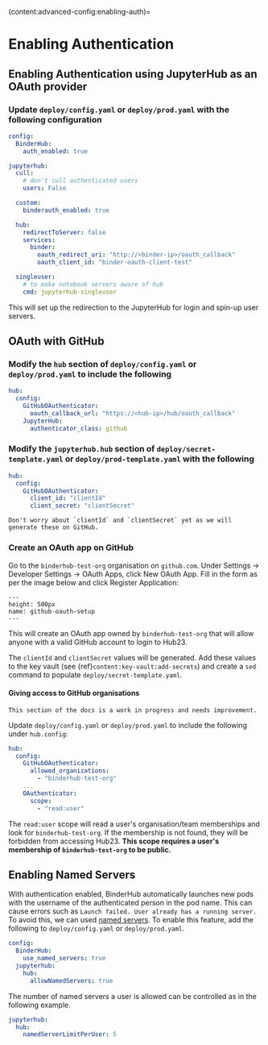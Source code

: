 (content:advanced-config:enabling-auth)=
# Enabling Authentication

## Enabling Authentication using JupyterHub as an OAuth provider

### Update `deploy/config.yaml` or `deploy/prod.yaml` with the following configuration

```yaml
config:
  BinderHub:
    auth_enabled: true

jupyterhub:
  cull:
    # don't cull authenticated users
    users: False

  custom:
    binderauth_enabled: true

  hub:
    redirectToServer: false
    services:
      binder:
        oauth_redirect_uri: "http://<binder-ip>/oauth_callback"
        oauth_client_id: "binder-oauth-client-test"

  singleuser:
    # to make notebook servers aware of hub
    cmd: jupyterhub-singleuser
```

This will set up the redirection to the JupyterHub for login and spin-up user servers.

## OAuth with GitHub

### Modify the `hub` section of `deploy/config.yaml` or `deploy/prod.yaml` to include the following

```yaml
hub:
  config:
    GitHubOAuthenticator:
      oauth_callback_url: "https://<hub-ip>/hub/oauth_callback"
    JupyterHub:
      authenticator_class: github
```

### Modify the `jupyterhub.hub` section of `deploy/secret-template.yaml` or `deploy/prod-template.yaml` with the following

```yaml
hub:
  config:
    GitHubOAuthenticator:
      client_id: "clientId"
      client_secret: "clientSecret"
```

```{note}
Don't worry about `clientId` and `clientSecret` yet as we will generate these on GitHub.
```

### Create an OAuth app on GitHub

Go to the `binderhub-test-org` organisation on `github.com`.
Under Settings -> Developer Settings -> OAuth Apps, click New OAuth App.
Fill in the form as per the image below and click Register Application:

```{figure} ../images/github_oauth_setup.png
---
height: 500px
name: github-oauth-setup
---
```

This will create an OAuth app owned by `binderhub-test-org` that will allow anyone with a valid GitHub account to login to Hub23.

The `clientId` and `clientSecret` values will be generated.
Add these values to the key vault (see {ref}`content:key-vault:add-secrets`) and create a `sed` command to populate `deploy/secret-template.yaml`.

#### Giving access to GitHub organisations

```{warning}
This section of the docs is a work in progress and needs improvement.
```

Update `deploy/config.yaml`  or `deploy/prod.yaml` to include the following under `hub.config`:

```yaml
hub:
  config:
    GitHubOAuthenticator:
      allowed_organizations:
        - "binderhub-test-org"
    ...
    OAuthenticator:
      scope:
        - "read:user"
```

The `read:user` scope will read a user's organisation/team memberships and look for `binderhub-test-org`.
If the membership is not found, they will be forbidden from accessing Hub23.
**This scope requires a user's membership of `binderhub-test-org` to be public.**

## Enabling Named Servers

With authentication enabled, BinderHub automatically launches new pods with the username of the authenticated person in the pod name.
This can cause errors such as `Launch failed. User already has a running server.`
To avoid this, we can used [named servers](https://blog.jupyter.org/announcing-jupyterhub-1-0-8fff78acad7f).
To enable this feature, add the following to `deploy/config.yaml` or `deploy/prod.yaml`.

```yaml
config:
  BinderHub:
    use_named_servers: true
  jupyterhub:
    hub:
      allowNamedServers: true
```

The number of named servers a user is allowed can be controlled as in the following example.

```yaml
jupyterhub:
  hub:
    namedServerLimitPerUser: 5
```
